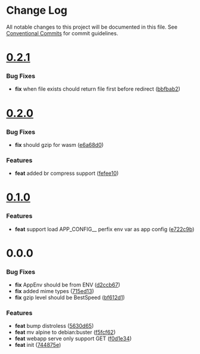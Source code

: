 # Change Log

All notable changes to this project will be documented in this file.
See [Conventional Commits](https://conventionalcommits.org) for commit guidelines.



# [0.2.1](https://github.com/querycap/webappserve/compare/v0.2.0...v0.2.1)

### Bug Fixes

* **fix** when file exists chould return file first before redirect ([bbfbab2](https://github.com/querycap/webappserve/commit/bbfbab25759de83fe7277fe1b4c333e265f871e8))



# [0.2.0](https://github.com/querycap/webappserve/compare/v0.1.0...v0.2.0)

### Bug Fixes

* **fix** should gzip for wasm ([e6a68d0](https://github.com/querycap/webappserve/commit/e6a68d04396caec830e839cb44d8b614de3b994b))


### Features

* **feat** added br compress support ([fefee10](https://github.com/querycap/webappserve/commit/fefee10a9fb6c572e03bf287de87f5a9e0502280))



# [0.1.0](https://github.com/querycap/webappserve/compare/v0.0.0...v0.1.0)

### Features

* **feat** support load APP_CONFIG__ perfix env var as app config ([e722c9b](https://github.com/querycap/webappserve/commit/e722c9b859ee2ab35c44c2aef91241339e4f2512))



# 0.0.0

### Bug Fixes

* **fix** AppEnv should be from ENV ([d2ccb67](https://github.com/querycap/webappserve/commit/d2ccb676159994125bf74e3847c504a0fe01b1fd))
* **fix** added mime types ([715ed13](https://github.com/querycap/webappserve/commit/715ed13f9425b5f91d082ce9242d9cc7db020fb9))
* **fix** gzip level should be BestSpeed ([bf612d1](https://github.com/querycap/webappserve/commit/bf612d12ab70e6d2b7eef4949eb682f0e4008e23))


### Features

* **feat** bump distroless ([5630d65](https://github.com/querycap/webappserve/commit/5630d65fff4ea3966a57ec5d2d52d1ed9dc05095))
* **feat** mv alpine to debian:buster ([f5fcf62](https://github.com/querycap/webappserve/commit/f5fcf6218ba96d0f74b91eed7ecfbf708ed535cc))
* **feat** webapp serve only support GET ([f0d1e34](https://github.com/querycap/webappserve/commit/f0d1e343f15a4f5115110dc69a962b2b31bcf149))
* **feat** init ([744875e](https://github.com/querycap/webappserve/commit/744875e48c0c28577c0189dad6c5ea81bae146bc))
